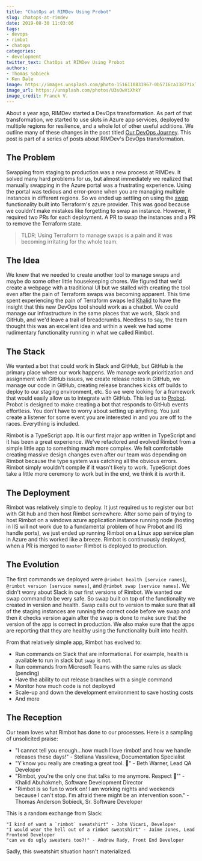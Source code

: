 ```yaml
---
title: "ChatOps at RIMDev Using Probot"
slug: chatops-at-rimdev
date: 2019-08-30 11:03:06
tags: 
- devops
- rimbot
- chatops
categories: 
- development
twitter_text: ChatOps at RIMDev Using Probot
authors: 
- Thomas Sobieck
- Ken Dale
image: https://images.unsplash.com/photo-1516110833967-0b5716ca1387?ixlib=rb-1.2.1&ixid=eyJhcHBfaWQiOjEyMDd9&auto=format&fit=crop&w=1267&q=80
image_url: https://unsplash.com/photos/U3sOwViXhkY
image_credit: Franck V.
---
```


About a year ago, RIMDev started a DevOps transformation. As part of that transformation, we started to use slots in Azure app services, deployed to multiple regions for resilience, and a whole lot of other useful additions. We outline many of these changes in the post titled [Our DevOps Journey](https://rimdev.io/our-devops-journey-release-branches-highly-available-azure-web-apps-and-terraform/). This post is part of a series of posts about RIMDev's DevOps transformation.

## The Problem

Swapping from staging to production was a new process at RIMDev. It solved many hard problems for us, but almost immediately we realized that manually swapping in the Azure portal was a frustrating experience. Using the portal was tedious and error-prone when you are managing multiple instances in different regions. So we ended up settling on using the [swap](https://www.terraform.io/docs/providers/azurerm/r/app_service_active_slot.html) functionality built into Terraform's azure provider. This was good because we couldn't make mistakes like forgetting to swap an instance. However, it required two PRs for each deployment. A PR to swap the instances and a PR to remove the Terraform state.

> TLDR; Using Terraform to manage swaps is a pain and it was becoming irritating for the whole team.

## The Idea

We knew that we needed to create another tool to manage swaps and maybe do some other little housekeeping chores. We figured that we'd create a webpage with a traditional UI but we stalled with creating the tool even after the pain of Terraform swaps was becoming apparent. This time spent experiencing the pain of Terraform swaps led [Khalid](https://rimdev.io/authors/khalid-abuhakmeh/) to have the insight that this new DevOps tool should work as a chatbot. We could manage our infrastructure in the same places that we work, Slack and GitHub, and we'd leave a trail of breadcrumbs. Needless to say, the team thought this was an excellent idea and within a week we had some rudimentary functionality running in what we called Rimbot.

## The Stack

We wanted a bot that could work in Slack and GitHub, but GitHub is the primary place where our work happens. We manage work prioritization and assignment with GitHub issues, we create release notes in GitHub, we manage our code in GitHub, creating release branches kicks off builds to deploy to our staging environment, etc. So we were looking for a framework that would easily allow us to integrate with GitHub. This led us to [Probot](https://probot.github.io/). Probot is designed to make creating a bot that responds to GitHub events effortless. You don't have to worry about setting up anything. You just create a listener for some event you are interested in and you are off to the races. Everything is included.

Rimbot is a TypeScript app. It is our first major app written in TypeScript and it has been a great experience. We've refactored and evolved Rimbot from a simple little app to something much more complex. We felt comfortable creating massive design changes even after our team was depending on Rimbot because the type system was catching all the obvious errors. Rimbot simply wouldn't compile if it wasn't likely to work. TypeScript does take a little more ceremony to work but in the end, we think it is worth it.

## The Deployment

Rimbot was relatively simple to deploy. It just required us to register our bot with Git hub and then host Rimbot somewhere. After some pain of trying to host Rimbot on a windows azure application instance running node (hosting in IIS will not work due to a fundamental problem of how Probot and IIS handle ports), we just ended up running Rimbot on a Linux app service plan in Azure and this worked like a breeze. Rimbot is continuously deployed, when a PR is merged to `master` Rimbot is deployed to production.

## The Evolution

The first commands we deployed were `@rimbot health [service names]`, `@rimbot version [service names]`, and `@rimbot swap [service names]`. We didn't worry about Slack in our first versions of Rimbot. We wanted our swap command to be very safe. So swap built on top of the functionality we created in version and health. Swap calls out to version to make sure that all of the staging instances are running the correct code before we swap and then it checks version again after the swap is done to make sure that the version of the app is correct in production. We also make sure that the apps are reporting that they are healthy using the functionality built into health.

From that relatively simple app, Rimbot has evolved to:

- Run commands on Slack that are informational. For example, health is available to run in slack but `swap` is not.
- Run commands from Microsoft Teams with the same rules as slack (pending)
- Have the ability to cut release branches with a single command
- Monitor how much code is not deployed
- Scale-up and down the development environment to save hosting costs
- And more

## The Reception

Our team loves what Rimbot has done to our processes. Here is a sampling of unsolicited praise:

- "I cannot tell you enough...how much I love rimbot! and how we handle releases these days!" - Steliana Vassileva, Documentation Specialist
- "Y’know you really are creating a great tool. 🙂" - Beth Warner, Lead QA Developer
- "Rimbot, you're the only one that talks to me anymore. Respect 🤗'" - Khalid Abuhakmeh, Software Development Director 
- "Rimbot is so fun to work on! I am working nights and weekends because I can't stop. I'm afraid there might be an intervention soon." - Thomas Anderson Sobieck, Sr. Software Developer
  
This is a random exchange from Slack:
```
"I kind of want a `rimbot` sweatshirt" - John Vicari, Developer
"I would wear the hell out of a rimbot sweatshirt" - Jaime Jones, Lead Frontend Developer
"can we do ugly sweaters too?!" - Andrew Rady, Front End Developer
```

Sadly, this sweatshirt situation hasn't materialized. 

